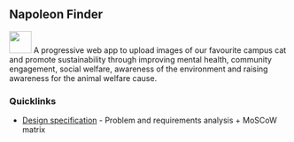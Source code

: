 ## Napoleon Finder  
<img src="https://i.imgur.com/3KRXq3J.png" width="40px" height="40px"></img>
A progressive web app to upload images of our favourite campus cat and promote sustainability through improving mental health, community engagement, social welfare, awareness of the environment and raising awareness for the animal welfare cause. 

### Quicklinks

- [Design specification](https://app.capacities.io/home/463a8802-6f14-4a08-ae38-84f59633b099) - Problem and requirements analysis + MoSCoW matrix
